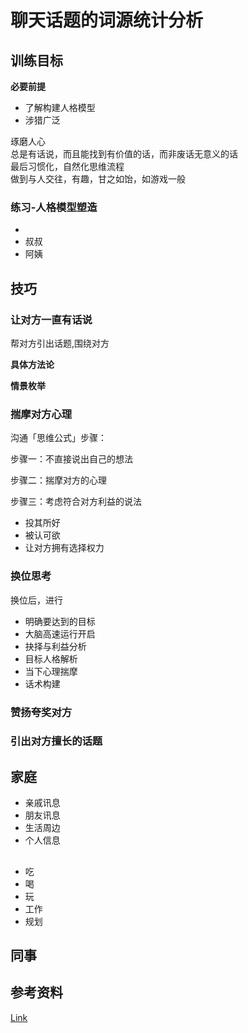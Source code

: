 # 聊天话题的词源统计分析

## 训练目标

**必要前提**
* 了解构建人格模型
* 涉猎广泛

琢磨人心  
总是有话说，而且能找到有价值的话，而非废话无意义的话  
最后习惯化，自然化思维流程  
做到与人交往，有趣，甘之如饴，如游戏一般  

### 练习-人格模型塑造

* 
* 叔叔
* 阿姨

## 技巧

### 让对方一直有话说

帮对方引出话题,围绕对方

**具体方法论**

**情景枚举**

### 揣摩对方心理

沟通「思维公式」步骤：

步骤一：不直接说出自己的想法

步骤二：揣摩对方的心理

步骤三：考虑符合对方利益的说法

* 投其所好
* 被认可欲
* 让对方拥有选择权力


### 换位思考

换位后，进行
* 明确要达到的目标
* 大脑高速运行开启
* 抉择与利益分析
* 目标人格解析
* 当下心理揣摩
* 话术构建

### 赞扬夸奖对方

### 引出对方擅长的话题


## 家庭

* 亲戚讯息
* 朋友讯息  
* 生活周边
* 个人信息

## 

* 吃
* 喝
* 玩
* 工作
* 规划

## 同事

## 参考资料

[Link](https://www.zhihu.com/question/263706629/answer/1357818621)